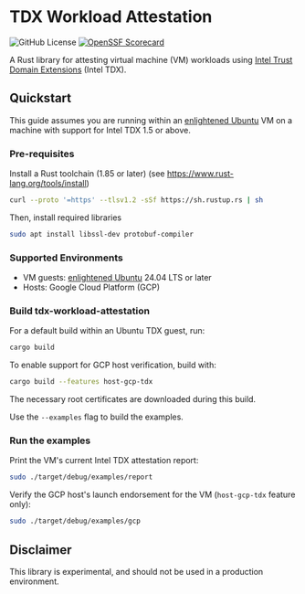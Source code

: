 # TDX Workload Attestation
![GitHub License](https://img.shields.io/github/license/IntelLabs/il-opensource-template)
[![OpenSSF Scorecard](https://api.scorecard.dev/projects/github.com/IntelLabs/il-opensource-template/badge)](https://scorecard.dev/viewer/?uri=github.com/IntelLabs/il-opensource-template)
<!-- UNCOMMENT AS NEEDED
[![Unit Tests](https://github.com/IntelLabs/ConvAssist/actions/workflows/run_unittests.yaml/badge.svg?branch=covassist-cleanup)](https://github.com/IntelLabs/ConvAssist/actions/workflows/run_unittests.yaml)
[![pytorch](https://img.shields.io/badge/PyTorch-v2.4.1-green?logo=pytorch)](https://pytorch.org/get-started/locally/)
![python-support](https://img.shields.io/badge/Python-3.12-3?logo=python)
-->

A Rust library for attesting virtual machine (VM) workloads using [Intel Trust
Domain Extensions] (Intel TDX).

## Quickstart

This guide assumes you are running within an [enlightened Ubuntu] VM on a
machine with support for Intel TDX 1.5 or above.

### Pre-requisites

Install a Rust toolchain (1.85 or later) (see https://www.rust-lang.org/tools/install)
```bash
curl --proto '=https' --tlsv1.2 -sSf https://sh.rustup.rs | sh
```

Then, install required libraries
```bash
sudo apt install libssl-dev protobuf-compiler
```

### Supported Environments

- VM guests: [enlightened Ubuntu] 24.04 LTS or later
- Hosts: Google Cloud Platform (GCP)

### Build tdx-workload-attestation

For a default build within an Ubuntu TDX guest, run:
```bash
cargo build
```

To enable support for GCP host verification, build with:
```bash
cargo build --features host-gcp-tdx
```
The necessary root certificates are downloaded during this build.

Use the `--examples` flag to build the examples.

### Run the examples

Print the VM's current Intel TDX attestation report:
```bash
sudo ./target/debug/examples/report
```

Verify the GCP host's launch endorsement for the VM (`host-gcp-tdx` feature
only):
```bash
sudo ./target/debug/examples/gcp
```

## Disclaimer

This library is experimental, and should not be used in a production environment.

[Intel Trust Domain Extensions]: https://www.intel.com/content/www/us/en/developer/tools/trust-domain-extensions/overview.html
[enlightened Ubuntu]: https://github.com/canonical/tdx


